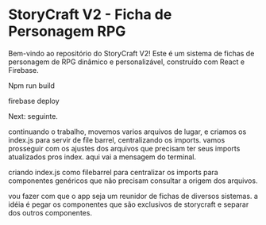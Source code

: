 # StoryCraft V2 - Ficha de Personagem RPG

Bem-vindo ao repositório do StoryCraft V2! Este é um sistema de fichas de personagem de RPG dinâmico e personalizável, construído com React e Firebase.

Npm run build

firebase deploy

Next:
seguinte. 

continuando o trabalho, movemos varios arquivos de lugar, e criamos os index.js para servir de file barrel, centralizando os imports.
vamos prosseguir com os ajustes dos arquivos que precisam ter seus imports atualizados pros index.
aqui vai a mensagem do terminal.

criando index.js como filebarrel para centralizar os imports para componentes genéricos que não precisam consultar a origem dos arquivos. 

vou fazer com que o app seja um reunidor de fichas de diversos sistemas. a idéia é pegar os componentes que são exclusivos de storycraft e separar dos outros componentes. 